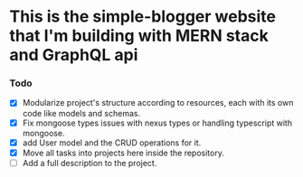 # This is the simple-blogger website that I'm building with MERN stack and GraphQL api


### Todo
- [x] Modularize project's structure according to resources, each with its own code like models and schemas.
- [x] Fix mongoose types issues with nexus types or handling typescript with mongoose.
- [x] add User model and the CRUD operations for it.
- [x] Move all tasks into projects here inside the repository.
- [ ] Add a full description to the project.
